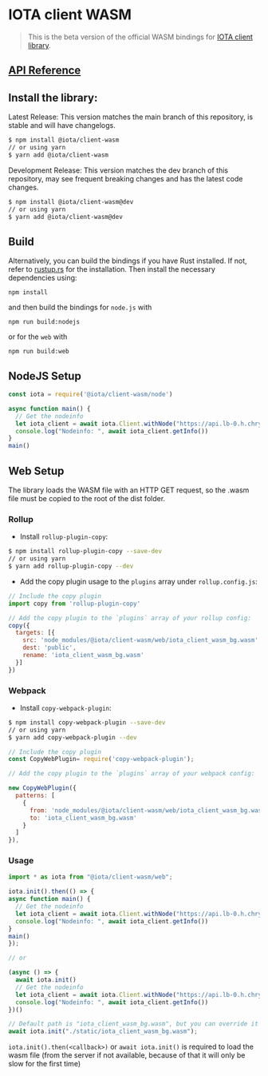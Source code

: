 # IOTA client WASM

> This is the beta version of the official WASM bindings for [IOTA client library](https://github.com/iotaledger/iota.rs).

## [API Reference](docs/api-reference.md)

## Install the library:

Latest Release: This version matches the main branch of this repository, is stable and will have changelogs.
```bash
$ npm install @iota/client-wasm
// or using yarn
$ yarn add @iota/client-wasm
```

Development Release: This version matches the dev branch of this repository, may see frequent breaking changes and has the latest code changes.
```bash
$ npm install @iota/client-wasm@dev
// or using yarn
$ yarn add @iota/client-wasm@dev
```

## Build

Alternatively, you can build the bindings if you have Rust installed. If not, refer to [rustup.rs](https://rustup.rs) for the installation. Then install the necessary dependencies using:

```npm install```

and then build the bindings for `node.js` with

```npm run build:nodejs```

or for the `web` with

```npm run build:web```

## NodeJS Setup

```js
const iota = require('@iota/client-wasm/node')

async function main() {
  // Get the nodeinfo
  let iota_client = await iota.Client.withNode("https://api.lb-0.h.chrysalis-devnet.iota.cafe/");
  console.log("Nodeinfo: ", await iota_client.getInfo())
}
main()
```

## Web Setup

The library loads the WASM file with an HTTP GET request, so the .wasm file must be copied to the root of the dist folder.

### Rollup

- Install `rollup-plugin-copy`:

```bash
$ npm install rollup-plugin-copy --save-dev
// or using yarn
$ yarn add rollup-plugin-copy --dev
```

- Add the copy plugin usage to the `plugins` array under `rollup.config.js`:

```js
// Include the copy plugin
import copy from 'rollup-plugin-copy'

// Add the copy plugin to the `plugins` array of your rollup config:
copy({
  targets: [{
    src: 'node_modules/@iota/client-wasm/web/iota_client_wasm_bg.wasm',
    dest: 'public',
    rename: 'iota_client_wasm_bg.wasm'
  }]
})
```

### Webpack

- Install `copy-webpack-plugin`:

```bash
$ npm install copy-webpack-plugin --save-dev
// or using yarn
$ yarn add copy-webpack-plugin --dev
```

```js
// Include the copy plugin
const CopyWebPlugin= require('copy-webpack-plugin');

// Add the copy plugin to the `plugins` array of your webpack config:

new CopyWebPlugin({
  patterns: [
    {
      from: 'node_modules/@iota/client-wasm/web/iota_client_wasm_bg.wasm',
      to: 'iota_client_wasm_bg.wasm'
    }
  ]
}),
```

### Usage

```js
import * as iota from "@iota/client-wasm/web";

iota.init().then(() => {
async function main() {
  // Get the nodeinfo
  let iota_client = await iota.Client.withNode("https://api.lb-0.h.chrysalis-devnet.iota.cafe/");
  console.log("Nodeinfo: ", await iota_client.getInfo())
}
main()
});

// or

(async () => {
  await iota.init()
  // Get the nodeinfo
  let iota_client = await iota.Client.withNode("https://api.lb-0.h.chrysalis-devnet.iota.cafe/");
  console.log("Nodeinfo: ", await iota_client.getInfo())
})()

// Default path is "iota_client_wasm_bg.wasm", but you can override it like this
await iota.init("./static/iota_client_wasm_bg.wasm");
```

`iota.init().then(<callback>)` or `await iota.init()` is required to load the wasm file (from the server if not available, because of that it will only be slow for the first time)
